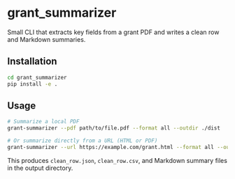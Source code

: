 # grant_summarizer

Small CLI that extracts key fields from a grant PDF and writes a clean row and Markdown summaries.

## Installation

```bash
cd grant_summarizer
pip install -e .
```

## Usage

```bash
# Summarize a local PDF
grant-summarizer --pdf path/to/file.pdf --format all --outdir ./dist

# Or summarize directly from a URL (HTML or PDF)
grant-summarizer --url https://example.com/grant.html --format all --outdir ./dist
```

This produces `clean_row.json`, `clean_row.csv`, and Markdown summary files in the output directory.
